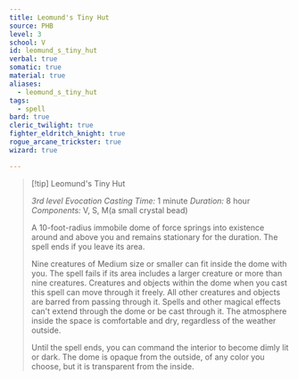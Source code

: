 ```yaml
---
title: Leomund's Tiny Hut
source: PHB
level: 3
school: V
id: leomund_s_tiny_hut
verbal: true
somatic: true
material: true
aliases:
  - leomund_s_tiny_hut
tags:
  - spell
bard: true
cleric_twilight: true
fighter_eldritch_knight: true
rogue_arcane_trickster: true
wizard: true

---
```

>[!tip] Leomund's Tiny Hut
>
> *3rd level Evocation*
> *Casting Time:* 1 minute
> *Duration:* 8 hour
> *Components:* V, S, M(a small crystal bead)
>
>A 10-foot-radius immobile dome of force springs into existence around and above you and remains stationary for the duration. The spell ends if you leave its area.
>
>Nine creatures of Medium size or smaller can fit inside the dome with you. The spell fails if its area includes a larger creature or more than nine creatures. Creatures and objects within the dome when you cast this spell can move through it freely. All other creatures and objects are barred from passing through it. Spells and other magical effects can't extend through the dome or be cast through it. The atmosphere inside the space is comfortable and dry, regardless of the weather outside.
>
>Until the spell ends, you can command the interior to become dimly lit or dark. The dome is opaque from the outside, of any color you choose, but it is transparent from the inside.
>

